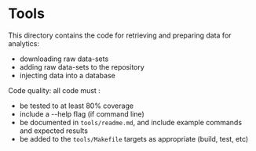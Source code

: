 # Tools

This directory contains the code for retrieving and preparing data for analytics:

* downloading raw data-sets
* adding raw data-sets to the repository
* injecting data into a database

Code quality: all code must :

* be tested to at least 80% coverage
* include a --help flag (if command line)
* be documented in `tools/readme.md`, and include example commands and
  expected results
* be added to the `tools/Makefile` targets as appropriate (build, test, etc)
